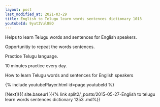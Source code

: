 ```yaml
---
layout: post
last_modified_at: 2021-03-29
title: English to Telugu learn words sentences dictionary 1013 
youtubeId: 9yut3Vul8EQ
---
```

 
 
Helps to learn Telugu words and sentences for English speakers.

Opportunitiy to repeat the words sentences. 

Practice Telugu language. 
 
10 minutes practice every day. 
 
How to learn Telugu words and sentences for English speakers 
 
{% include youtubePlayer.html id=page.youtubeId %}
 
 
[Next]({{ site.baseurl }}{% link  split2/_posts/2015-05-27-English to telugu learn words sentences dictionary 1253 .md%})
 
